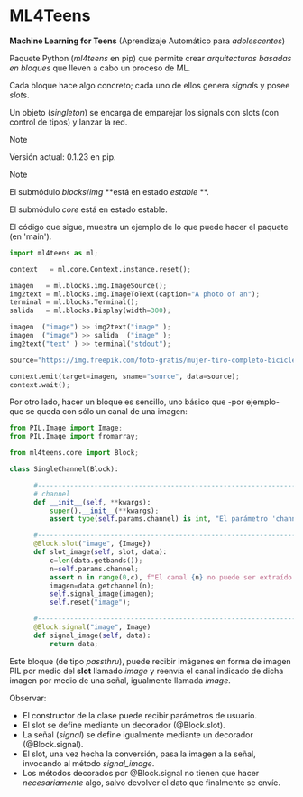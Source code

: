 # ML4Teens

**Machine Learning for Teens** (Aprendizaje Automático para *adolescentes*)

Paquete Python (*ml4teens* en pip) que permite crear *arquitecturas basadas en bloques* que lleven a cabo un proceso de ML.

Cada bloque hace algo concreto; cada uno de ellos genera *signal*s y posee *slot*s.

Un objeto (*singleton*) se encarga de emparejar los signals con slots (con control de tipos) y lanzar la red.

>[!NOTE]
>Versión actual: 0.1.23 en pip.

>[!NOTE]
>El submódulo *blocks*/*img* **está en estado *estable* **.
>
>El submódulo *core* está en estado estable.

El código que sigue, muestra un ejemplo de lo que puede hacer el paquete (en 'main').

```python
import ml4teens as ml;

context   = ml.core.Context.instance.reset();

imagen   = ml.blocks.img.ImageSource();
img2text = ml.blocks.img.ImageToText(caption="A photo of an");
terminal = ml.blocks.Terminal();
salida   = ml.blocks.Display(width=300);

imagen  ("image") >> img2text("image" );
imagen  ("image") >> salida  ("image" );
img2text("text" ) >> terminal("stdout");

source="https://img.freepik.com/foto-gratis/mujer-tiro-completo-bicicleta-al-aire-libre_23-2149413735.jpg?w=1380&t=st=1704297833~exp=1704298433~hmac=433c68f72fc841cbb094d598521f8b72dad100a383f59b39de5f490cce7c7b99";

context.emit(target=imagen, sname="source", data=source);
context.wait();
```

Por otro lado, hacer un bloque es sencillo, uno básico que -por ejemplo- que se queda con sólo un canal de una imagen:

```python
from PIL.Image import Image;
from PIL.Image import fromarray;

from ml4teens.core import Block;

class SingleChannel(Block):

      #-------------------------------------------------------------------------
      # channel
      def __init__(self, **kwargs):
          super().__init__(**kwargs);
          assert type(self.params.channel) is int, "El parámetro 'channel' debe ser el número del canal (0, ...)";

      #------------------------------------------------------------------------- slots
      @Block.slot("image", {Image})
      def slot_image(self, slot, data):
          c=len(data.getbands());
          n=self.params.channel;
          assert n in range(0,c), f"El canal {n} no puede ser extraído de una imagen de {c} canales (recuerda: empieza a contar en 0)";
          imagen=data.getchannel(n);
          self.signal_image(imagen);
          self.reset("image");

      #------------------------------------------------------------------------- signals
      @Block.signal("image", Image)
      def signal_image(self, data):
          return data;
```

Este bloque (de tipo *passthru*), puede recibir imágenes en forma de imagen
PIL por medio del **slot** llamado *image* y reenvía el canal indicado de
dicha imagen por medio de una señal, igualmente llamada *image*.

Observar:
* El constructor de la clase puede recibir parámetros de usuario.
* El slot se define mediante un decorador (@Block.slot).
* La señal (*signal*) se define igualmente mediante un decorador (@Block.signal).
* El slot, una vez hecha la conversión, pasa la imagen a la señal, invocando al método *signal_image*.
* Los métodos decorados por @Block.signal no tienen que hacer *necesariamente* algo, salvo devolver el dato que finalmente se envíe.


